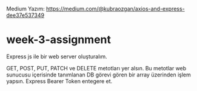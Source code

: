 Medium Yazım: https://medium.com/@kubraozgan/axios-and-express-dee37e537349

# week-3-assignment
 
Express js ile bir web server oluşturalım.

GET, POST, PUT, PATCH ve DELETE metotları yer alsın.
Bu metotlar web sunucusu içerisinde tanımlanan DB görevi gören bir array üzerinden işlem yapsın.
Express Bearer Token entegere et.

